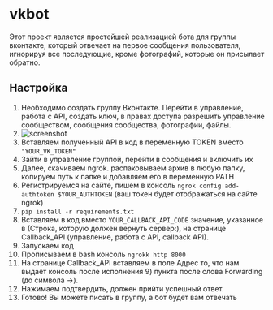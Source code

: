 # vkbot
Этот проект является простейшей реализацией бота для группы вконтакте, который отвечает на первое сообщения пользователя, игнорируя все последующие, кроме фотографий, которые он присылает обратно.
## Настройка

1) Необходимо создать группу Вконтакте. Перейти в управление, работа с API, создать ключ, в правах доступа разрешить управление сообществом, сообщения сообщества, фотографии, файлы.
2) ![screenshot]([imageFolder/screenshot.png](https://github.com/paket2004/vkbot/blob/main/images/vk_token.png))
3) Вставляем полученный API в код в переменную TOKEN вместо ```"YOUR_VK_TOKEN"```
4) Зайти в управление группой, перейти в сообщения и включить их
5) Далее, скачиваем ngrok. распаковываем архив в любую папку, копируем путь к папке и добавляем его в переменную PATH
6) Регистрируемся на сайте, пишем в консоль ```ngrok config add-authtoken $YOUR_AUTHTOKEN``` (ваш токен будет отображаться на сайте ngrok)
7) ```pip install -r requirements.txt```
8) Вставляем в код вместо ```YOUR_CALLBACK_API_CODE``` значение, указанное в (Строка, которую должен вернуть сервер:), на странице Callback_API (управление, работа с API, callback API).
9) Запускаем код
10) Прописываем в bash консоль ```ngrokk http 8000```
11) На странице Callback_API вставляем в поле Адрес то, что нам выдаёт консоль после исполнения 9) пункта после слова Forwarding (до символа ->).
12) Нажимаем подтвердить, должен прийти успешный ответ.
13) Готово! Вы можете писать в группу, а бот будет вам отвечать
